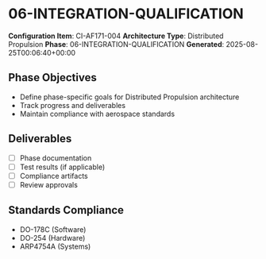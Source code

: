 # 06-INTEGRATION-QUALIFICATION

**Configuration Item**: CI-AF171-004
**Architecture Type**: Distributed Propulsion
**Phase**: 06-INTEGRATION-QUALIFICATION
**Generated**: 2025-08-25T00:06:40+00:00

## Phase Objectives
- Define phase-specific goals for Distributed Propulsion architecture
- Track progress and deliverables
- Maintain compliance with aerospace standards

## Deliverables
- [ ] Phase documentation
- [ ] Test results (if applicable)
- [ ] Compliance artifacts
- [ ] Review approvals

## Standards Compliance
- DO-178C (Software)
- DO-254 (Hardware)
- ARP4754A (Systems)
